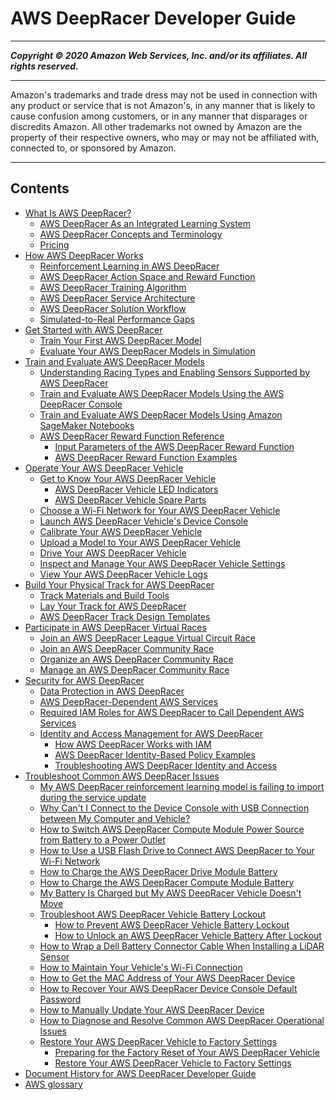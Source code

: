 # AWS DeepRacer Developer Guide

-----
*****Copyright &copy; 2020 Amazon Web Services, Inc. and/or its affiliates. All rights reserved.*****

-----
Amazon's trademarks and trade dress may not be used in 
     connection with any product or service that is not Amazon's, 
     in any manner that is likely to cause confusion among customers, 
     or in any manner that disparages or discredits Amazon. All other 
     trademarks not owned by Amazon are the property of their respective
     owners, who may or may not be affiliated with, connected to, or 
     sponsored by Amazon.

-----
## Contents
+ [What Is AWS DeepRacer?](what-is-deepracer.md)
   + [AWS DeepRacer As an Integrated Learning System](deepracer-is-a-learning-environment-for-reinforcement-learning.md)
   + [AWS DeepRacer Concepts and Terminology](deepracer-basic-concept.md)
   + [Pricing](pricing.md)
+ [How AWS DeepRacer Works](deepracer-how-it-works.md)
   + [Reinforcement Learning in AWS DeepRacer](deepracer-how-it-works-overview-reinforcement-learning.md)
   + [AWS DeepRacer Action Space and Reward Function](deepracer-how-it-works-action-space.md)
   + [AWS DeepRacer Training Algorithm](deepracer-how-it-works-reinforcement-learning-algorithm.md)
   + [AWS DeepRacer Service Architecture](deepracer-how-it-works-service-architecture.md)
   + [AWS DeepRacer Solution Workflow](deepracer-how-it-works-solution-workflow.md)
   + [Simulated-to-Real Performance Gaps](deepracer-how-it-works-virtual-to-physical.md)
+ [Get Started with AWS DeepRacer](deepracer-get-started.md)
   + [Train Your First AWS DeepRacer Model](deepracer-get-started-training-model.md)
   + [Evaluate Your AWS DeepRacer Models in Simulation](deepracer-get-started-test-in-simulator.md)
+ [Train and Evaluate AWS DeepRacer Models](create-deepracer-project.md)
   + [Understanding Racing Types and Enabling Sensors Supported by AWS DeepRacer](deepracer-choose-race-type.md)
   + [Train and Evaluate AWS DeepRacer Models Using the AWS DeepRacer Console](deepracer-console-train-evaluate-models.md)
   + [Train and Evaluate AWS DeepRacer Models Using Amazon SageMaker Notebooks](train-evaluate-models-using-sagemaker-notebook.md)
   + [AWS DeepRacer Reward Function Reference](deepracer-reward-function-reference.md)
      + [Input Parameters of the AWS DeepRacer Reward Function](deepracer-reward-function-input.md)
      + [AWS DeepRacer Reward Function Examples](deepracer-reward-function-examples.md)
+ [Operate Your AWS DeepRacer Vehicle](operate-deepracer-vehicle.md)
   + [Get to Know Your AWS DeepRacer Vehicle](deepracer-prep-vehicle.md)
      + [AWS DeepRacer Vehicle LED Indicators](deepracer-vehicle-led-indicators.md)
      + [AWS DeepRacer Vehicle Spare Parts](deepracer-vehicle-chassis-parts.md)
   + [Choose a Wi-Fi Network for Your AWS DeepRacer Vehicle](deepracer-set-up-vehicle.md)
   + [Launch AWS DeepRacer Vehicle's Device Console](deepracer-set-up-vehicle-test-drive.md)
   + [Calibrate Your AWS DeepRacer Vehicle](deepracer-calibrate-vehicle.md)
   + [Upload a Model to Your AWS DeepRacer Vehicle](deepracer-upload-model-to-vehicle.md)
   + [Drive Your AWS DeepRacer Vehicle](deepracer-drive-your-vehicle.md)
   + [Inspect and Manage Your AWS DeepRacer Vehicle Settings](deepracer-manage-vehicle-settings.md)
   + [View Your AWS DeepRacer Vehicle Logs](deepracer-drive-vehicle-logs.md)
+ [Build Your Physical Track for AWS DeepRacer](deepracer-build-your-track.md)
   + [Track Materials and Build Tools](deepracer-build-your-track-materials-and-tools.md)
   + [Lay Your Track for AWS DeepRacer](deepracer-build-your-track-construction.md)
   + [AWS DeepRacer Track Design Templates](deepracer-track-examples.md)
+ [Participate in AWS DeepRacer Virtual Races](deepracer-racing-series.md)
   + [Join an AWS DeepRacer League Virtual Circuit Race](deepracer-submit-model-to-leaderboard.md)
   + [Join an AWS DeepRacer Community Race](deepracer-join-community-race.md)
   + [Organize an AWS DeepRacer Community Race](deepracer-create-community-race.md)
   + [Manage an AWS DeepRacer Community Race](deepracer-manage-community-races.md)
+ [Security for AWS DeepRacer](deepracer-setup.md)
   + [Data Protection in AWS DeepRacer](data-protection.md)
   + [AWS DeepRacer-Dependent AWS Services](deepracer-dependent-aws-services.md)
   + [Required IAM Roles for AWS DeepRacer to Call Dependent AWS Services](deepracer-understand-required-permissions-and-iam-roles.md)
   + [Identity and Access Management for AWS DeepRacer](security-iam.md)
      + [How AWS DeepRacer Works with IAM](security_iam_service-with-iam.md)
      + [AWS DeepRacer Identity-Based Policy Examples](security_iam_id-based-policy-examples.md)
      + [Troubleshooting AWS DeepRacer Identity and Access](security_iam_troubleshoot.md)
+ [Troubleshoot Common AWS DeepRacer Issues](deepracer-troubleshooting.md)
   + [My AWS DeepRacer reinforcement learning model is failing to import during the service update](deepracer-troubleshooting-service-migration-errors.md)
   + [Why Can't I Connect to the Device Console with USB Connection between My Computer and Vehicle?](deepracer-troubleshooting-connect-to-deepracer.aws.md)
   + [How to Switch AWS DeepRacer Compute Module Power Source from Battery to a Power Outlet](deepracer-troubleshooting-switch-battery-to-wall-power.md)
   + [How to Use a USB Flash Drive to Connect AWS DeepRacer to Your Wi-Fi Network](deepracer-troubleshooting-wifi-connection-first-time.md)
   + [How to Charge the AWS DeepRacer Drive Module Battery](deepracer-troubleshooting-charge-vehicle-battery-first-time.md)
   + [How to Charge the AWS DeepRacer Compute Module Battery](deepracer-troubleshooting-charge-compute-battery.md)
   + [My Battery Is Charged but My AWS DeepRacer Vehicle Doesn't Move](deepracer-troubleshooting-immobile-vehicle-with-charged-battery.md)
   + [Troubleshoot AWS DeepRacer Vehicle Battery Lockout](deepracer-prevent-vehicle-battery-lockout.md)
      + [How to Prevent AWS DeepRacer Vehicle Battery Lockout](deepracer-prevent-vehicle-battery-lockout-actual.md)
      + [How to Unlock an AWS DeepRacer Vehicle Battery After Lockout](deepracer-troubleshooting-unlock-dead-vehicle-batteries.md)
   + [How to Wrap a Dell Battery Connector Cable When Installing a LiDAR Sensor](deepracer-troubleshooting-dell-battery-evo-wrap.md)
   + [How to Maintain Your Vehicle's Wi-Fi Connection](deepracer-troubleshooting-maintain-vehicle-connection.md)
   + [How to Get the MAC Address of Your AWS DeepRacer Device](deepracer-troubleshooting-get-mac-address.md)
   + [How to Recover Your AWS DeepRacer Device Console Default Password](deepracer-troubleshooting-recover-device-web-server-password.md)
   + [How to Manually Update Your AWS DeepRacer Device](deepracer-troubleshooting-manual-update-device.md)
   + [How to Diagnose and Resolve Common AWS DeepRacer Operational Issues](deepracer-troubleshooting-device-operation-issues.md)
   + [Restore Your AWS DeepRacer Vehicle to Factory Settings](deepracer-troubleshooting-factory-reset.md)
      + [Preparing for the Factory Reset of Your AWS DeepRacer Vehicle](deepracer-vehicle-factory-reset-preparation.md)
      + [Restore Your AWS DeepRacer Vehicle to Factory Settings](deepracer-vehicle-factory-reset-instructions.md)
+ [Document History for AWS DeepRacer Developer Guide](doc-history.md)
+ [AWS glossary](glossary.md)